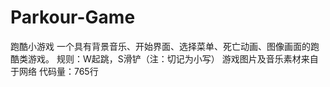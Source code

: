 # Parkour-Game
跑酷小游戏
一个具有背景音乐、开始界面、选择菜单、死亡动画、图像画面的跑酷类游戏。
规则：W起跳，S滑铲（注：切记为小写）
游戏图片及音乐素材来自于网络
代码量：765行
